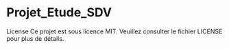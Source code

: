 # Projet_Etude_SDV





License
Ce projet est sous licence MIT. Veuillez consulter le fichier LICENSE pour plus de détails.

